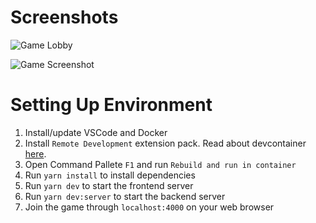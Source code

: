 # Screenshots

![Game Lobby](https://cubiccm.ddns.net/wp-content/uploads/2022/05/screenshot-1.jpg)

![Game Screenshot](https://cubiccm.ddns.net/wp-content/uploads/2022/05/screenshot-2.jpg)

# Setting Up Environment

1. Install/update VSCode and Docker
2. Install `Remote Development` extension pack. Read about devcontainer [here](https://code.visualstudio.com/docs/remote/containers).
3. Open Command Pallete `F1` and run `Rebuild and run in container`
4. Run `yarn install` to install dependencies
5. Run `yarn dev` to start the frontend server
6. Run `yarn dev:server` to start the backend server
7. Join the game through `localhost:4000` on your web browser
